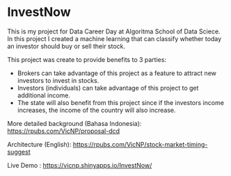 # InvestNow

This is my project for Data Career Day at Algoritma School of Data Sciece. In this project I created a machine learning that can classify whether today an investor should buy or sell their stock.

This project was create to provide benefits to 3 parties: 
- Brokers can take advantage of this project as a feature to attract new investors to invest in stocks.
- Investors (individuals) can take advantage of this project to get additional income.
- The state will also benefit from this project since if the investors income increases, the income of the country will also increase.

More detailed background (Bahasa Indonesia): https://rpubs.com/VicNP/proposal-dcd

Architecture (English): https://rpubs.com/VicNP/stock-market-timing-suggest

Live Demo : https://vicnp.shinyapps.io/InvestNow/

